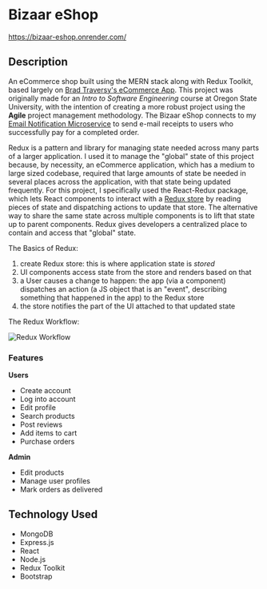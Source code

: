 ﻿# Bizaar eShop

https://bizaar-eshop.onrender.com/

## Description
An eCommerce shop built using the MERN stack along with Redux Toolkit, based largely on [Brad Traversy's eCommerce App](https://github.com/bradtraversy/proshop-v2). This project was originally made for an *Intro to Software Engineering* course at Oregon State University, with the intention of creating a more robust project using the **Agile** project management methodology. The Bizaar eShop connects to my [Email Notification Microservice](https://github.com/dreniff3/osu-cs361-microservice) to send e-mail receipts to users who successfully pay for a completed order.  

Redux is a pattern and library for managing state needed across many parts of a larger application. I used it to manage the "global" state of this project because, by necessity, an eCommerce application, which has a medium to large sized codebase, required that large amounts of state be needed in several places across the application, with that state being updated frequently. For this project, I specifically used the React-Redux package, which lets React components to interact with a [Redux store](https://github.com/dreniff3/Bizaar-eShop/blob/main/frontend/src/store.js) by reading pieces of state and dispatching actions to update that store. The alternative way to share the same state across multiple components is to lift that state up to parent components. Redux gives developers a centralized place to contain and access that "global" state.

The Basics of Redux:

1. create Redux store: this is where application state is *stored*
2. UI components access state from the store and renders based on that
3. a User causes a change to happen: the app (via a component) dispatches an action (a JS object that is an "event", describing something that happened in the app) to the Redux store
4. the store notifies the part of the UI attached to that updated state

The Redux Workflow:

![Redux Workflow](https://redux.js.org/assets/images/one-way-data-flow-04fe46332c1ccb3497ecb04b94e55b97.png)

### Features
**Users**
- Create account
- Log into account
- Edit profile
- Search products
- Post reviews
- Add items to cart
- Purchase orders

**Admin**
- Edit products
- Manage user profiles
- Mark orders as delivered

## Technology Used
- MongoDB
- Express.js
- React
- Node.js
- Redux Toolkit
- Bootstrap
